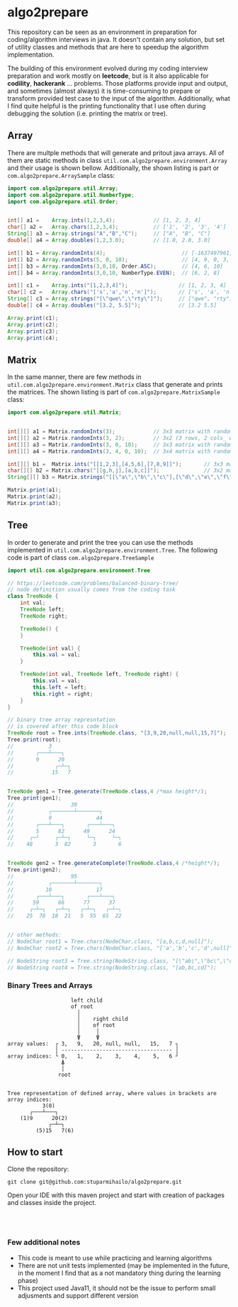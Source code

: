 # algo2prepare 


This repository can be seen as an environment in preparation for coding/algorithm interviews 
in java. It doesn't contain any solution, but set of utility classes and methods that 
are here to speedup the algorithm implementation.

The building of this environment evolved during my coding interview preparation and 
work mostly on **leetcode**, but is it also applicable for **codility**, **hackerank** ... problems. Those platforms provide 
input and output, and sometimes (almost always) it is time-consuming to prepare or transform
provided test case to the input of the algorithm. Additionally, what I find quite helpful is the printing functionality
that I use often during debugging the solution (i.e. printing the matrix or tree).

## Array

There are multple methods that will generate and pritout java arrays. All of them are static methods in class `util.com.algo2prepare.environment.Array` and their usage is shown bellow. Additionally, the shown listing is part or `com.algo2prepare.ArraySample` class:

```java
import com.algo2prepare.util.Array;
import com.algo2prepare.util.NumberType;
import com.algo2prepare.util.Order;


int[] a1 =    Array.ints(1,2,3,4);            // [1, 2, 3, 4]
char[] a2 =   Array.chars(1,2,3,4);           // ['1', '2', '3', '4']
String[] a3 = Array.strings("A","B","C");     // ["A", "B", "C"]
double[] a4 = Array.doubles(1,2,3.0);         // [1.0, 2.0, 3.0]

int[] b1 = Array.randomInts(4);                        // [-1637497961, -905139890, -311524229, -479298768]
int[] b2 = Array.randomInts(5, 0, 10);                 // [4, 9, 0, 3, 10]
int[] b3 = Array.randomInts(3,0,10, Order.ASC);        // [4, 6, 10]
int[] b4 = Array.randomInts(3,0,10, NumberType.EVEN);  // [6, 2, 8]

int[] c1 =    Array.ints("[1,2,3,4]");                // [1, 2, 3, 4]
char[] c2 =   Array.chars("['s','a','n','n']");       // ['s', 'a', 'n', 'n']
String[] c3 = Array.strings("[\"qwe\",\"rty\"]");     // ["qwe", "rty"]
double[] c4 = Array.doubles("[3.2, 5.5]");            // [3.2 5.5]

Array.print(c1);
Array.print(c2);
Array.print(c3);
Array.print(c4);

```


## Matrix

In the same manner, there are few methods in `util.com.algo2prepare.environment.Matrix` class that 
generate and prints the matrices. The shown listing is part of `com.algo2prepare.MatrixSample` class:

```java
import com.algo2prepare.util.Matrix;


int[][] a1 = Matrix.randomInts(3);            // 3x3 matrix with random ints
int[][] a2 = Matrix.randomInts(3, 2);         // 3x2 (3 rows, 2 cols_ with random ints
int[][] a3 = Matrix.randomInts(3, 0, 10);     // 3x3 matrix with random ints in range [0,10]
int[][] a4 = Matrix.randomInts(3, 4, 0, 10);  // 3x4 matrix with random ints in range [0,10]

int[][] b1 =  Matrix.ints("[[1,2,3],[4,5,6],[7,8,9]]");       // 3x3 matrix of ints
char[][] b2 = Matrix.chars("[[g,h,j],[a,b,c]]");              // 3x2 matrix of chars
String[][] b3 = Matrix.strings("[[\"a\",\"b\",\"c\"],[\"d\",\"e\",\"f\"],[\"g\",\"e\",\"h\"]]");

Matrix.print(a1);
Matrix.print(a2);
Matrix.print(a3);
```
## Tree

In order to generate and print the tree you can use the methods implemented in `util.com.algo2prepare.environment.Tree`. The following code is part of class `com.algo2prepare.TreeSample`

```java
import util.com.algo2prepare.environment.Tree

// https://leetcode.com/problems/balanced-binary-tree/
// node definition usually comes from the coding task
class TreeNode {
    int val;
    TreeNode left;
    TreeNode right;

    TreeNode() {
    }

    TreeNode(int val) {
        this.val = val;
    }

    TreeNode(int val, TreeNode left, TreeNode right) {
        this.val = val;
        this.left = left;
        this.right = right;
    }
}

// binary tree array represntation
// is covered after this code block 
TreeNode root = Tree.ints(TreeNode.class, "[3,9,20,null,null,15,7]");
Tree.print(root);
//           3
//       ┌───┴───┐
//       9      20
//             ┌─┴─┐
//            15   7


TreeNode gen1 = Tree.generate(TreeNode.class,4 /*max height*/);
Tree.print(gen1);
//                  39
//           ┌───────┴───────┐
//           9              44
//       ┌───┴───┐       ┌───┴───┐
//       5      82      49      24
//     ┌─┘     ┌─┴─┐     └─┐     └─┐
//    48       3  82       3       6


TreeNode gen2 = Tree.generateComplete(TreeNode.class,4 /*height*/);
Tree.print(gen2);
//                  95
//           ┌───────┴───────┐
//          10              17
//       ┌───┴───┐       ┌───┴───┐
//      59      66      77      37
//     ┌─┴─┐   ┌─┴─┐   ┌─┴─┐   ┌─┴─┐
//    25  78  18  21   5  55  65  22


// other methods:
// NodeChar root1 = Tree.chars(NodeChar.class, "[a,b,c,d,null]");
// NodeChar root2 = Tree.chars(NodeChar.class, "['a','b','c','d',null]");

// NodeString root3 = Tree.string(NodeString.class, "[\"ab\",\"bc\",\"cd\"]");
// NodeString root4 = Tree.string(NodeString.class, "[ab,bc,cd]");

```

### Binary Trees and Arrays
```
                    left child
                    of root
                      │ 
                      │    right child
                      │    of root
                      │     │
                      ⍒     ⍒
array values:  ┌ 3,   9,   20, null, null,   15,   7 ┐
               │ ----------------------------------- │
array indices: └ 0,   1,    2,    3,    4,    5,   6 ┘
                 ⍋
                 │
                root 


Tree representation of defined array, where values in brackets are array indices:
           3(0)
       ┌───┴───┐
    (1)9      20(2)
             ┌─┴─┐
         (5)15   7(6)

```


## How to start

Clone the repository:
```shell
git clone git@github.com:stuparmihailo/algo2prepare.git
```
Open your IDE with this maven project and start with creation of packages and classes inside the project.

<br><br>

### Few additional notes

- This code is meant to use while practicing and learning algorithms
- There are not unit tests implemented (may be implemented in the future, in the moment I find that as a not mandatory thing during the learning phase)
- This project used Java11, it should not be the issue to perform small adjusments and support different version
